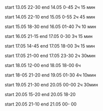 start 13.05 22-30
end 14.05 0-45
2ч 15 мин

start 14.05 22-10
end 15.05 0-55
2ч 45 мин

start 15.05 18-30
end 16.05 01-40
7ч 10 мин

start 16.05 21-15
end 17.05 0-30
3ч 15 мин

start 17.05 14-45
end 17.05 18-00
3ч 15 мин

start 17.05 21-00
end 17.05 23-30
2ч 30мин

start 18.05 12-00
end 18.05 18-00
6ч

start 18-05 21-20
end 19.05 01-30 
4ч 10мин

start 19.05 21-30
end 20.05 00-00
2ч 30мин

start 20.05 15-20
end 20.05 18-20

start 20.05 21-10
end 21.05 00- 00


